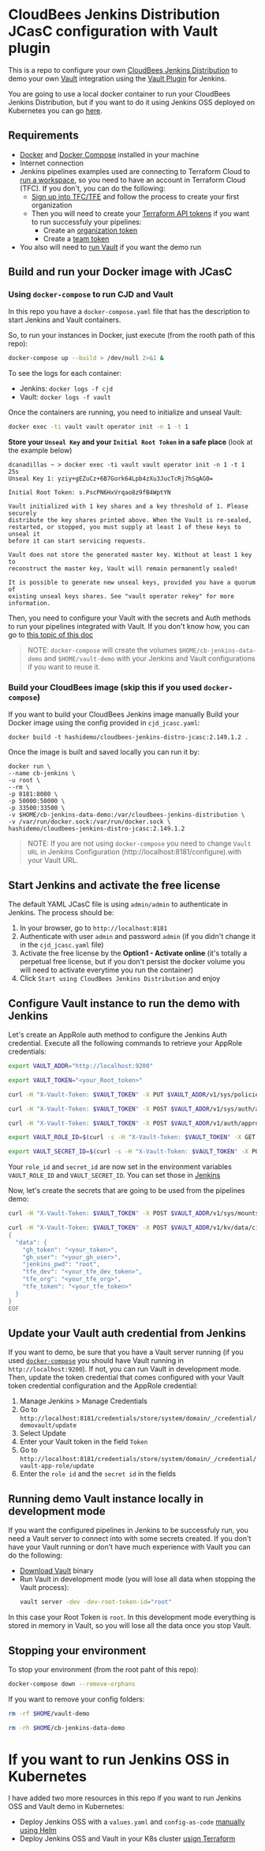 # CloudBees Jenkins Distribution JCasC configuration with Vault plugin

This is a repo to configure your own [CloudBees Jenkins Distribution]() to demo your own [Vault](https://www.vaultproject.io/) integration using the [Vault Plugin](https://plugins.jenkins.io/hashicorp-vault-plugin/) for Jenkins.

You are going to use a local docker container to run your CloudBees Jenkins Distribution, but if you want to do it using Jenkins OSS deployed on Kubernetes you can go [here](#if-you-want-to-run-jenkins-oss-in-kubernetes).

## Requirements

* [Docker](https://docs.docker.com/get-docker/) and [Docker Compose](https://docs.docker.com/compose/install/) installed in your machine
* Internet connection
* Jenkins pipelines examples used are connecting to Terraform Cloud to [run a workspace](https://www.terraform.io/docs/cloud/run/index.html#runs-and-workspaces), so you need to have an account in Terraform Cloud (TFC). If you don't, you can do the following:
  * [Sign up into TFC/TFE](https://app.terraform.io/signup) and follow the process to create your first organization
  * Then you will need to create your [Terraform API tokens](https://www.terraform.io/docs/cloud/users-teams-organizations/api-tokens.html) if you want to run successfuly your pipelines:
    - Create an [organization token](https://www.terraform.io/docs/cloud/users-teams-organizations/api-tokens.html#organization-api-tokens)
    - Create a [team token](https://www.terraform.io/docs/cloud/users-teams-organizations/api-tokens.html#team-api-tokens)
* You also will need to [run Vault](#run-and-configure-vault-to-demo) if you want the demo run

## Build and run your Docker image with JCasC

### Using `docker-compose` to run CJD and Vault
In this repo you have a `docker-compose.yaml` file that has the description to start Jenkins and Vault containers.

So, to run your instances in Docker, just execute (from the rooth path of this repo):

```bash
docker-compose up --build > /dev/null 2>&1 & 
```

To see the logs for each container:
* Jenkins: `docker logs -f cjd`
* Vault: `docker logs -f vault`

Once the containers are running, you need to initialize and unseal Vault:
```bash
docker exec -ti vault vault operator init -n 1 -t 1
```

**Store your `Unseal Key` and your `Initial Root Token` in a safe place** (look at the example below)
```
dcanadillas ~ > docker exec -ti vault vault operator init -n 1 -t 1                              25s
Unseal Key 1: yziy+gEZuCz+6B7Gork64Lpb4zXu3JucTcRj7hSqAG0=

Initial Root Token: s.PscPN6HxVrqao8z9fB4WptYN

Vault initialized with 1 key shares and a key threshold of 1. Please securely
distribute the key shares printed above. When the Vault is re-sealed,
restarted, or stopped, you must supply at least 1 of these keys to unseal it
before it can start servicing requests.

Vault does not store the generated master key. Without at least 1 key to
reconstruct the master key, Vault will remain permanently sealed!

It is possible to generate new unseal keys, provided you have a quorum of
existing unseal keys shares. See "vault operator rekey" for more information.
```

Then, you need to configure your Vault with the secrets and Auth methods to run your pipelines integrated with Vault. If you don't know how, you can go to [this topic of this doc](#running-demo-vault-instance-locally-in-development-mode)

> NOTE: `docker-compose` will create the volumes `$HOME/cb-jenkins-data-demo` and `$HOME/vault-demo` with your Jenkins and Vault configurations if you want to reuse it. 

### Build your CloudBees image (skip this if you used `docker-compose`)
If you want to build your CloudBees Jenkins image manually 
Build your Docker image using the config provided in `cjd_jcasc.yaml`:

```
docker build -t hashidemo/cloudbees-jenkins-distro-jcasc:2.149.1.2 .
```

Once the image is built and saved locally you can run it by:

```
docker run \
--name cb-jenkins \
-u root \
--rm \
-p 8181:8080 \
-p 50000:50000 \
-p 33500:33500 \
-v $HOME/cb-jenkins-data-demo:/var/cloudbees-jenkins-distribution \
-v /var/run/docker.sock:/var/run/docker.sock \
hashidemo/cloudbees-jenkins-distro-jcasc:2.149.1.2
```

> NOTE: If you are not using `docker-compose` you need to change `Vault URL` in Jenkins Configuration (http://localhost:8181/configure).with your Vault URL.

## Start Jenkins and activate the free license

The default YAML JCasC file is using `admin/admin` to authenticate in Jenkins. The process should be:

1. In your browser, go to `http://localhost:8181`
2. Authenticate with user `admin` and password `admin` (if you didn't change it in the `cjd_jcasc.yaml` file)
3. Activate the free license by the **Option1 - Activate online** (it's totally a perpetual free license, but if you don't persist the docker volume you will need to activate everytime you run the container)
4. Click `Start using CloudBees Jenkins Distribution` and enjoy

## Configure Vault instance to run the demo with Jenkins
Let's create an AppRole auth method to configure the Jenkins Auth credential. Execute all the following commands to retrieve your AppRole credentials:
  ```bash
  export VAULT_ADDR="http://localhost:9200"
  
  export VAULT_TOKEN="<your_Root_token>" 

  curl -H "X-Vault-Token: $VAULT_TOKEN" -X PUT $VAULT_ADDR/v1/sys/policies/acl/jenkins-pol --data '{"policy": "path \"kv/data/cicd\" { capabilities = [ \"read\", \"list\" ] }\npath \"kv/cicd\" { capabilities = [ \"read\", \"list\" ] }"}'

  curl -H "X-Vault-Token: $VAULT_TOKEN" -X POST $VAULT_ADDR/v1/sys/auth/approle -d type=approle

  curl -H "X-Vault-Token: $VAULT_TOKEN" -X POST $VAULT_ADDR/v1/auth/approle/role/jenkins -d role_name=jenkins -d policies=jenkins-pol

  export VAULT_ROLE_ID=$(curl -s -H "X-Vault-Token: $VAULT_TOKEN" -X GET $VAULT_ADDR/v1/auth/approle/role/jenkins/role-id | jq -r '.data.role_id')

  export VAULT_SECRET_ID=$(curl -s -H "X-Vault-Token: $VAULT_TOKEN" -X POST $VAULT_ADDR/v1/auth/approle/role/jenkins/secret-id -d role_name=jenkin | jq -r '.data.secret_id')
  ```

Your `role_id` and `secret_id` are now set in the environment variables `VAULT_ROLE_ID` and `VAULT_SECRET_ID`. You can set those in [Jenkins](http://localhost:8181/credentials/store/system/domain/_/credential/vault-app-role/)

Now, let's create the secrets that are going to be used from the pipelines demo:
  ```bash
  curl -H "X-Vault-Token: $VAULT_TOKEN" -X POST $VAULT_ADDR/v1/sys/mounts/kv -d '{"type": "kv","options":{"version": "2"}}'
  
  curl -H "X-Vault-Token: $VAULT_TOKEN" -X POST $VAULT_ADDR/v1/kv/data/cicd --data @- <<EOF
  {
    "data": {
      "gh_token": "<your_token>",
      "gh_user": "<your_gh_user>",
      "jenkins_pwd": "root",
      "tfe_dev": "<your_tfe_dev_token>",
      "tfe_org": "<your_tfe_org>",
      "tfe_token": "<your_tfe_token>"
    }
  }
  EOF
  ```

## Update your Vault auth credential from Jenkins

If you want to demo, be sure that you have a Vault server running (if you used [`docker-compose`](#using-docker-compose-to-run-cjd-and-vault) you should have Vault running in `http://localhost:9200`). If not, you can run Vault in development mode. Then, update the token credential that comes configured with your Vault token credential configuration and the AppRole credential:

1. Manage Jenkins > Manage Credentials
2. Go to `http://localhost:8181/credentials/store/system/domain/_/credential/demovault/update`
3. Select Update
4. Enter your Vault token in the field `Token`
5. Go to `http://localhost:8181/credentials/store/system/domain/_/credential/vault-app-role/update`
6. Enter the `role id` and the `secret id` in the fields


## Running demo Vault instance locally in development mode

If you want the configured pipelines in Jenkins to be successfuly run, you need a Vault server to connect into with some secrets created. If you don't have your Vault running or don't have much experience with Vault you can do the following:

* [Download Vault](https://www.vaultproject.io/downloads) binary
* Run Vault in development mode (you will lose all data when stopping the Vault process):
  ```bash
  vault server -dev -dev-root-token-id="root"
  ```

In this case your Root Token is `root`. In this development mode everything is stored in memory in Vault, so you will lose all the data once you stop Vault.

## Stopping your environment

To stop your environment (from the root paht of this repo):

```bash
docker-compose down --remove-orphans
```

If you want to remove your config folders:
```bash
rm -rf $HOME/vault-demo

rm -rh $HOME/cb-jenkins-data-demo
```


# If you want to run Jenkins OSS in Kubernetes

I have added two more resources in this repo if you want to run Jenkins OSS and Vault demo in Kubernetes:

* Deploy Jenkins OSS with a `values.yaml` and `config-as-code` [manually using Helm](./k8s-jenkins_oss/)
* Deploy Jenkins OSS and Vault in your K8s cluster [usign Terraform](./terraform-jenkins-vault/)



